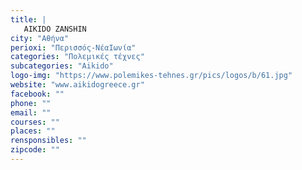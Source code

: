 ```yaml
---
title: |
   AIKIDO ZANSHIN
city: "Αθήνα"
perioxi: "Περισσός-ΝέαΙωνία"
categories: "Πολεμικές τέχνες"
subcategories: "Aikido"
logo-img: "https://www.polemikes-tehnes.gr/pics/logos/b/61.jpg"
website: "www.aikidogreece.gr"
facebook: ""
phone: ""
email: ""
courses: ""
places: ""
rensponsibles: ""
zipcode: ""
---
```




